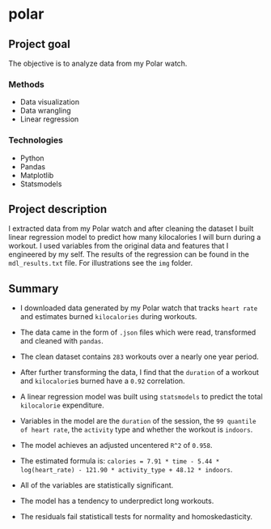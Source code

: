 # polar

## Project goal
The objective is to analyze data from my Polar watch.

### Methods
* Data visualization
* Data wrangling
* Linear regression

### Technologies
* Python
* Pandas
* Matplotlib
* Statsmodels

## Project description
I extracted data from my Polar watch and after cleaning the dataset I built linear regression model to predict how many kilocalories I will burn during a workout. I used variables from the original data and features that I engineered by my self. The results of the regression can be found in the `mdl_results.txt` file. For illustrations see the `img` folder.

## Summary
* I downloaded data generated by my Polar watch that tracks `heart rate` and estimates burned `kilocalories` during workouts.

* The data came in the form of `.json` files which were read, transformed and cleaned with `pandas`. 

* The clean dataset contains `283` workouts over a nearly one year period. 

* After further transforming the data, I find that the `duration` of a workout and `kilocalorie`s burned have a `0.92` correlation. 

* A linear regression model was built using `statsmodels` to predict the total `kilocalorie` expenditure.

* Variables in the model are the `duration` of the session, the `99 quantile of heart rate`, the `activity` type and whether the workout is `indoors`.

* The model achieves an adjusted uncentered `R^2` of `0.958`.

* The estimated formula is: `calories = 7.91 * time - 5.44 * log(heart_rate) - 121.90 * activity_type + 48.12 * indoors`.

* All of the variables are statistically significant.

* The model has a tendency to underpredict long workouts.

* The residuals fail statisticall tests for normality and homoskedasticity.